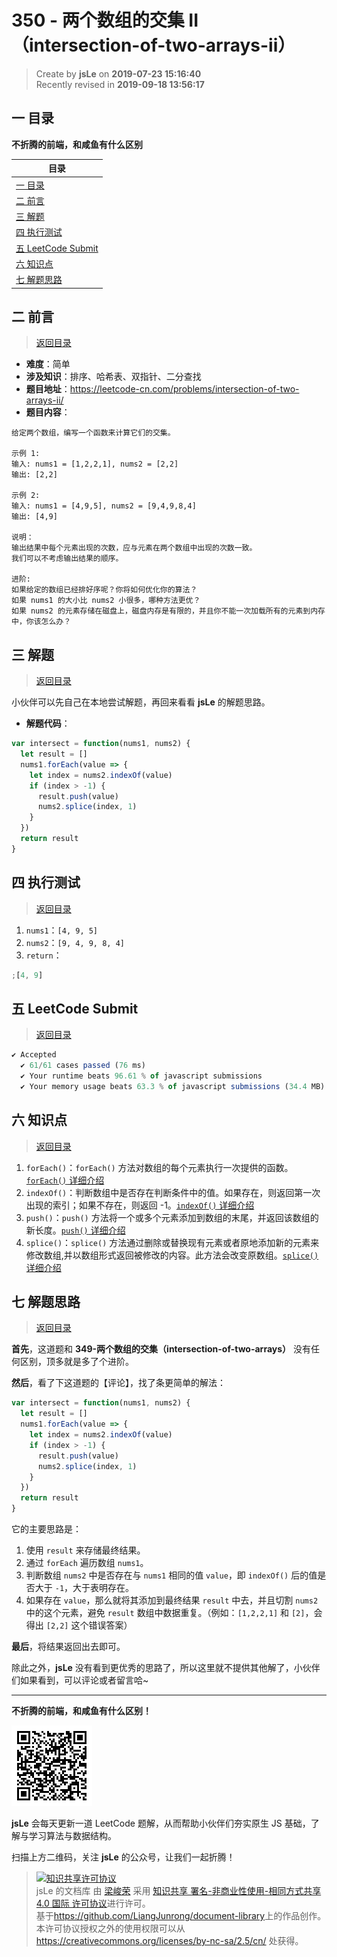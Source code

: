 # 350 - 两个数组的交集 II（intersection-of-two-arrays-ii）

> Create by **jsLe** on **2019-07-23 15:16:40**  
> Recently revised in **2019-09-18 13:56:17**

## <a name="chapter-one" id="chapter-one">一 目录</a>

**不折腾的前端，和咸鱼有什么区别**

| 目录                                                                                             |
| ------------------------------------------------------------------------------------------------ |
| [一 目录](#chapter-one)                                                                          |
| <a name="catalog-chapter-two" id="catalog-chapter-two"></a>[二 前言](#chapter-two)               |
| <a name="catalog-chapter-three" id="catalog-chapter-three"></a>[三 解题](#chapter-three)         |
| <a name="catalog-chapter-four" id="catalog-chapter-four"></a>[四 执行测试](#chapter-four)        |
| <a name="catalog-chapter-five" id="catalog-chapter-five"></a>[五 LeetCode Submit](#chapter-five) |
| <a name="catalog-chapter-six" id="catalog-chapter-six"></a>[六 知识点](#chapter-six)             |
| <a name="catalog-chapter-seven" id="catalog-chapter-seven"></a>[七 解题思路](#chapter-seven)     |

## <a name="chapter-two" id="chapter-two">二 前言</a>

> [返回目录](#chapter-one)

- **难度**：简单
- **涉及知识**：排序、哈希表、双指针、二分查找
- **题目地址**：https://leetcode-cn.com/problems/intersection-of-two-arrays-ii/
- **题目内容**：

```
给定两个数组，编写一个函数来计算它们的交集。

示例 1:
输入: nums1 = [1,2,2,1], nums2 = [2,2]
输出: [2,2]

示例 2:
输入: nums1 = [4,9,5], nums2 = [9,4,9,8,4]
输出: [4,9]

说明：
输出结果中每个元素出现的次数，应与元素在两个数组中出现的次数一致。
我们可以不考虑输出结果的顺序。

进阶:
如果给定的数组已经排好序呢？你将如何优化你的算法？
如果 nums1 的大小比 nums2 小很多，哪种方法更优？
如果 nums2 的元素存储在磁盘上，磁盘内存是有限的，并且你不能一次加载所有的元素到内存中，你该怎么办？
```

## <a name="chapter-three" id="chapter-three">三 解题</a>

> [返回目录](#chapter-one)

小伙伴可以先自己在本地尝试解题，再回来看看 **jsLe** 的解题思路。

- **解题代码**：

```js
var intersect = function(nums1, nums2) {
  let result = []
  nums1.forEach(value => {
    let index = nums2.indexOf(value)
    if (index > -1) {
      result.push(value)
      nums2.splice(index, 1)
    }
  })
  return result
}
```

## <a name="chapter-four" id="chapter-four">四 执行测试</a>

> [返回目录](#chapter-one)

1. `nums1`：`[4, 9, 5]`
2. `nums2`：`[9, 4, 9, 8, 4]`
3. `return`：

```js
;[4, 9]
```

## <a name="chapter-five" id="chapter-five">五 LeetCode Submit</a>

> [返回目录](#chapter-one)

```js
✔ Accepted
  ✔ 61/61 cases passed (76 ms)
  ✔ Your runtime beats 96.61 % of javascript submissions
  ✔ Your memory usage beats 63.3 % of javascript submissions (34.4 MB)
```

## <a name="chapter-six" id="chapter-six">六 知识点</a>

> [返回目录](#chapter-one)

1. `forEach()`：`forEach()` 方法对数组的每个元素执行一次提供的函数。[`forEach()` 详细介绍](https://github.com/LiangJunrong/document-library/blob/master/JavaScript-library/JavaScript/%E5%86%85%E7%BD%AE%E5%AF%B9%E8%B1%A1/Array/forEach.md)
2. `indexOf()`：判断数组中是否存在判断条件中的值。如果存在，则返回第一次出现的索引；如果不存在，则返回 -1。[`indexOf()` 详细介绍](https://github.com/LiangJunrong/document-library/blob/master/JavaScript-library/JavaScript/%E5%86%85%E7%BD%AE%E5%AF%B9%E8%B1%A1/Array/indexOf.md)
3. `push()`：`push()` 方法将一个或多个元素添加到数组的末尾，并返回该数组的新长度。[`push()` 详细介绍](https://github.com/LiangJunrong/document-library/blob/master/JavaScript-library/JavaScript/%E5%86%85%E7%BD%AE%E5%AF%B9%E8%B1%A1/Array/push.md)
4. `splice()`：`splice()` 方法通过删除或替换现有元素或者原地添加新的元素来修改数组,并以数组形式返回被修改的内容。此方法会改变原数组。[`splice()` 详细介绍](https://github.com/LiangJunrong/document-library/blob/master/JavaScript-library/JavaScript/%E5%86%85%E7%BD%AE%E5%AF%B9%E8%B1%A1/Array/splice.md)

## <a name="chapter-seven" id="chapter-seven">七 解题思路</a>

> [返回目录](#chapter-one)

**首先**，这道题和 **349-两个数组的交集（intersection-of-two-arrays）** 没有任何区别，顶多就是多了个进阶。

**然后**，看了下这道题的【评论】，找了条更简单的解法：

```js
var intersect = function(nums1, nums2) {
  let result = []
  nums1.forEach(value => {
    let index = nums2.indexOf(value)
    if (index > -1) {
      result.push(value)
      nums2.splice(index, 1)
    }
  })
  return result
}
```

它的主要思路是：

1. 使用 `result` 来存储最终结果。
2. 通过 `forEach` 遍历数组 `nums1`。
3. 判断数组 `nums2` 中是否存在与 `nums1` 相同的值 `value`，即 `indexOf()` 后的值是否大于 `-1`，大于表明存在。
4. 如果存在 `value`，那么就将其添加到最终结果 `result` 中去，并且切割 `nums2` 中的这个元素，避免 `result` 数组中数据重复。（例如：`[1,2,2,1]` 和 `[2]`，会得出 `[2,2]` 这个错误答案）

**最后**，将结果返回出去即可。

除此之外，**jsLe** 没有看到更优秀的思路了，所以这里就不提供其他解了，小伙伴们如果看到，可以评论或者留言哈~

---

**不折腾的前端，和咸鱼有什么区别！**

![图](../../../public-repertory/img/z-small-wechat-public-address.jpg)

**jsLe** 会每天更新一道 LeetCode 题解，从而帮助小伙伴们夯实原生 JS 基础，了解与学习算法与数据结构。

扫描上方二维码，关注 **jsLe** 的公众号，让我们一起折腾！

> <a rel="license" href="http://creativecommons.org/licenses/by-nc-sa/4.0/"><img alt="知识共享许可协议" style="border-width:0" src="https://i.creativecommons.org/l/by-nc-sa/4.0/88x31.png" /></a><br /><span xmlns:dct="http://purl.org/dc/terms/" property="dct:title">jsLe 的文档库</span> 由 <a xmlns:cc="http://creativecommons.org/ns#" href="https://github.com/LiangJunrong/document-library" property="cc:attributionName" rel="cc:attributionURL">梁峻荣</a> 采用 <a rel="license" href="http://creativecommons.org/licenses/by-nc-sa/4.0/">知识共享 署名-非商业性使用-相同方式共享 4.0 国际 许可协议</a>进行许可。<br />基于<a xmlns:dct="http://purl.org/dc/terms/" href="https://github.com/LiangJunrong/document-library" rel="dct:source">https://github.com/LiangJunrong/document-library</a>上的作品创作。<br />本许可协议授权之外的使用权限可以从 <a xmlns:cc="http://creativecommons.org/ns#" href="https://creativecommons.org/licenses/by-nc-sa/2.5/cn/" rel="cc:morePermissions">https://creativecommons.org/licenses/by-nc-sa/2.5/cn/</a> 处获得。
